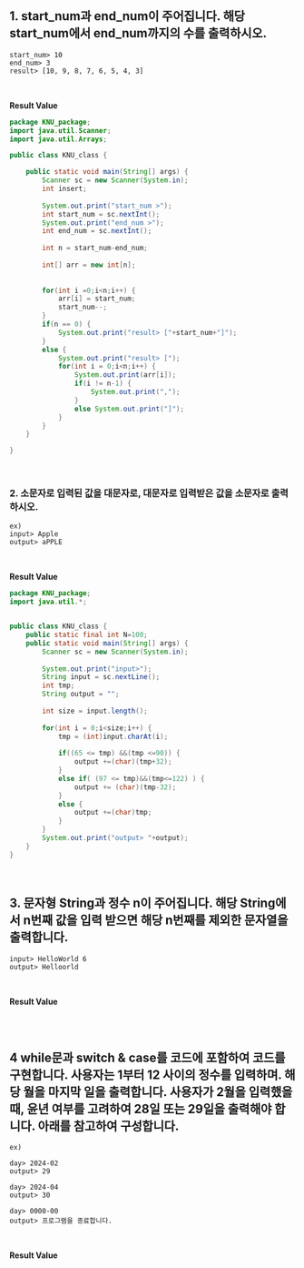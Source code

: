 ## 1. start_num과 end_num이 주어집니다. 해당 start_num에서 end_num까지의 수를 출력하시오.
```
start_num> 10
end_num> 3
result> [10, 9, 8, 7, 6, 5, 4, 3]
```

<br>

**Result Value** <br>
```java
package KNU_package;
import java.util.Scanner;
import java.util.Arrays;

public class KNU_class {

	public static void main(String[] args) {
		Scanner sc = new Scanner(System.in);
		int insert;
		
		System.out.print("start_num >");
		int start_num = sc.nextInt();
		System.out.print("end_num >");
		int end_num = sc.nextInt();
		
		int n = start_num-end_num;
		
		int[] arr = new int[n];
		
		
		for(int i =0;i<n;i++) {
			arr[i] = start_num;
			start_num--;
		}
		if(n == 0) {
			System.out.print("result> ["+start_num+"]");
		}
		else {
			System.out.print("result> [");
			for(int i = 0;i<n;i++) {
				System.out.print(arr[i]);
				if(i != n-1) {
					System.out.print(",");
				}
				else System.out.print("]");
			}
		}
	}

}
```

<br>

### 2. 소문자로 입력된 값을 대문자로, 대문자로 입력받은 값을 소문자로 출력하시오.
```
ex) 
input> Apple
output> aPPLE
```

<br>

**Result Value** <br>
```java
package KNU_package;
import java.util.*;


public class KNU_class {
	public static final int N=100;
	public static void main(String[] args) {
		Scanner sc = new Scanner(System.in);
		
		System.out.print("input>");
		String input = sc.nextLine();
		int tmp;
		String output = "";
		
		int size = input.length();
		
		for(int i = 0;i<size;i++) {
			tmp = (int)input.charAt(i);
			
			if((65 <= tmp) &&(tmp <=90)) {
				output +=(char)(tmp+32);
			}
			else if( (97 <= tmp)&&(tmp<=122) ) {
				output += (char)(tmp-32);
			}
			else {
				output +=(char)tmp;
			}
		}
		System.out.print("output> "+output);
	}
}
```

<br>

## 3. 문자형 String과 정수 n이 주어집니다. 해당 String에서 n번째 값을 입력 받으면 해당 n번째를 제외한 문자열을 출력합니다.
```
input> HelloWorld 6
output> Helloorld
```

<br>

**Result Value** <br>
```java

```

<br>

## 4 while문과 switch & case를 코드에 포함하여 코드를 구현합니다. 사용자는 1부터 12 사이의 정수를 입력하며. 해당 월을 마지막 일을 출력합니다. 사용자가 2월을 입력했을 때, 윤년 여부를 고려하여 28일 또는 29일을 출력해야 합니다. 아래를 참고하여 구성합니다.
```
ex)

day> 2024-02
output> 29

day> 2024-04
output> 30

day> 0000-00
output> 프로그램을 종료합니다.
```

<br>

**Result Value** <br>
```java

```